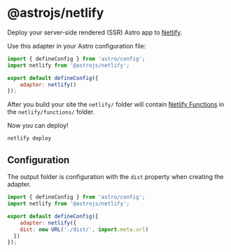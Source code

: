 # @astrojs/netlify

Deploy your server-side rendered (SSR) Astro app to [Netlify](https://www.netlify.com/).

Use this adapter in your Astro configuration file:

```js
import { defineConfig } from 'astro/config';
import netlify from '@astrojs/netlify';

export default defineConfig({
	adapter: netlify()
});
```

After you build your site the `netlify/` folder will contain [Netlify Functions](https://docs.netlify.com/functions/overview/) in the `netlify/functions/` folder.

Now you can deploy!

```shell
netlify deploy
```

## Configuration

The output folder is configuration with the `dist` property when creating the adapter.

```js
import { defineConfig } from 'astro/config';
import netlify from '@astrojs/netlify';

export default defineConfig({
	adapter: netlify({
    dist: new URL('./dist/', import.meta.url)
  })
});
```
